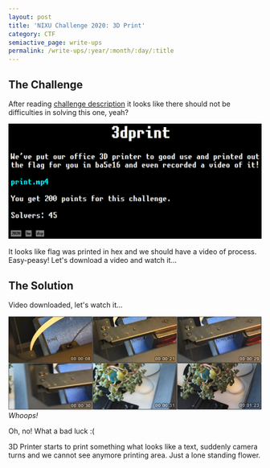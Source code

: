 ```yaml
---
layout: post
title: 'NIXU Challenge 2020: 3D Print'
category: CTF
semiactive_page: write-ups
permalink: /write-ups/:year/:month/:day/:title
---
```

## The Challenge
After reading [challenge description](https://thenixuchallenge.com/c/3dprint) it looks like there should not be difficulties in solving this one, yeah?

[![Challenge Description](/images/write-ups/NIXU2020/3dprint/challenge.png)](/images/write-ups/NIXU2020/3dprint/challenge.png)

It looks like flag was printed in hex and we should have a video of process. Easy-peasy! Let's download a video and watch it...

## The Solution
Video downloaded, let's watch it...

![Video Thumbnails](/images/write-ups/NIXU2020/3dprint/video_thumbs.png)
*Whoops!*

Oh, no! What a bad luck :(

3D Printer starts to print something what looks like a text, suddenly camera turns and we cannot see anymore printing area. Just a lone standing flower.
